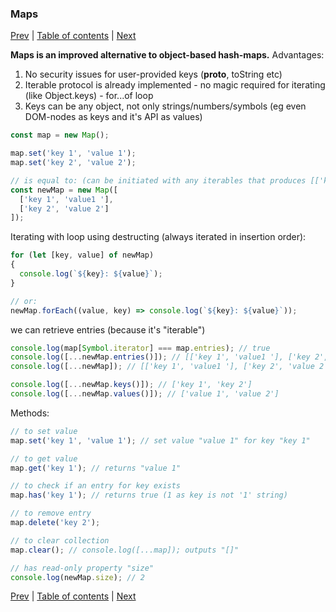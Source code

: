 ### Maps

[Prev](13-Generators.md) | [Table of contents](https://github.com/gadyonysh/es2015-presentation#ecmascript-2015) | [Next](15-WeakMaps.md)

**Maps is an improved alternative to object-based hash-maps.**
Advantages:
1. No security issues for user-provided keys (__proto__, toString etc)
2. Iterable protocol is already implemented - no magic required for iterating (like Object.keys) - for...of loop
3. Keys can be any object, not only strings/numbers/symbols (eg even DOM-nodes as keys and it's API as values)

```js
const map = new Map();

map.set('key 1', 'value 1');
map.set('key 2', 'value 2');

// is equal to: (can be initiated with any iterables that produces [['key', 'value'], ['key', 'value']])
const newMap = new Map([
  ['key 1', 'value1 '],
  ['key 2', 'value 2']
]);
```

Iterating with loop using destructing (always iterated in insertion order):
```js
for (let [key, value] of newMap)
{
  console.log(`${key}: ${value}`);
}

// or:
newMap.forEach((value, key) => console.log(`${key}: ${value}`));
```

we can retrieve entries (because it's "iterable")
```js
console.log(map[Symbol.iterator] === map.entries); // true
console.log([...newMap.entries()]); // [['key 1', 'value1 '], ['key 2', 'value 2']]
console.log([...newMap]); // [['key 1', 'value1 '], ['key 2', 'value 2']]

console.log([...newMap.keys()]); // ['key 1', 'key 2']
console.log([...newMap.values()]); // ['value 1', 'value 2']
```

Methods:
```js
// to set value
map.set('key 1', 'value 1'); // set value "value 1" for key "key 1"

// to get value
map.get('key 1'); // returns "value 1"

// to check if an entry for key exists
map.has('key 1'); // returns true (1 as key is not '1' string)

// to remove entry
map.delete('key 2');

// to clear collection
map.clear(); // console.log([...map]); outputs "[]"

// has read-only property "size"
console.log(newMap.size); // 2
```

[Prev](13-Generators.md) | [Table of contents](https://github.com/gadyonysh/es2015-presentation#ecmascript-2015) | [Next](15-WeakMaps.md)